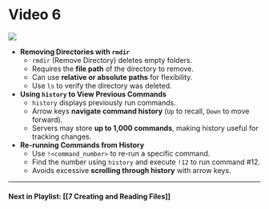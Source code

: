 # Video 6
![](https://www.youtube.com/watch?v=twREXouRxns&list=PLqux0fXsj7x3WYm6ZWuJnGC1rXQZ1018M&index=6)

- **Removing Directories with `rmdir`**
    - `rmdir` (Remove Directory) deletes empty folders.
    - Requires the **file path** of the directory to remove.
    - Can use **relative or absolute paths** for flexibility.
    - Use `ls` to verify the directory was deleted.
- **Using `history` to View Previous Commands**
    - `history` displays previously run commands.
    - Arrow keys **navigate command history** (`Up` to recall, `Down` to move forward).
    - Servers may store **up to 1,000 commands**, making history useful for tracking changes.
- **Re-running Commands from History**
    - Use `!<command_number>` to re-run a specific command.
    - Find the number using `history` and execute `!12` to run command #12.
    - Avoids excessive **scrolling through history** with arrow keys.


---
#### Next in Playlist: [[7 Creating and Reading Files]]